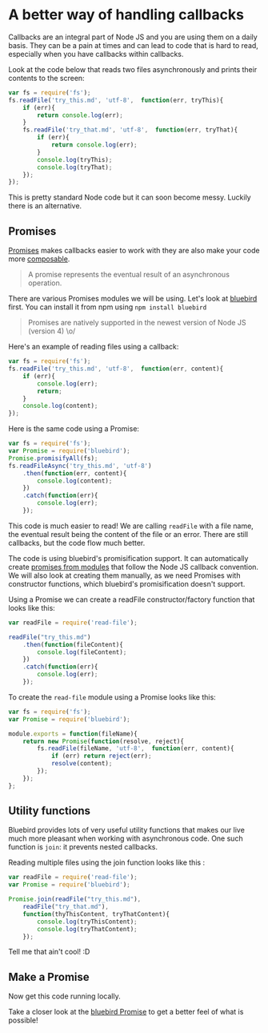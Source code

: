 # A better way of handling callbacks

Callbacks are an integral part of Node JS and you are using them on a daily basis. They can be a pain at times and can lead to code that is hard to read, especially when you have callbacks within callbacks.

Look at the code below that reads two files asynchronously and prints their contents to the screen:

```javascript
var fs = require('fs');
fs.readFile('try_this.md', 'utf-8',  function(err, tryThis){
    if (err){
        return console.log(err);
    }
    fs.readFile('try_that.md', 'utf-8',  function(err, tryThat){
        if (err){
            return console.log(err);
        }
        console.log(tryThis);
        console.log(tryThat);
    });
});
```

This is pretty standard Node code but it can soon become messy. Luckily there is an alternative.

## Promises

[Promises](https://www.promisejs.org/) makes callbacks easier to work with they are also make your code more [composable](http://stackoverflow.com/questions/2887013/what-does-composability-mean-in-context-of-functional-programming/2887024#2887024).

> A promise represents the eventual result of an asynchronous operation.

There are various Promises modules we will be using. Let's look at [bluebird](https://github.com/petkaantonov/bluebird) first. You can install it from npm using `npm install bluebird`

> Promises are natively supported in the newest version of Node JS (version 4) \o/

Here's an example of reading files using a callback:

```javascript
var fs = require('fs');
fs.readFile('try_this.md', 'utf-8',  function(err, content){
    if (err){
        console.log(err);
        return;
    }
    console.log(content);
});
```

Here is the same code using a Promise:

```javascript
var fs = require('fs');
var Promise = require('bluebird');
Promise.promisifyAll(fs);
fs.readFileAsync('try_this.md', 'utf-8')
    .then(function(err, content){
        console.log(content);
    })
    .catch(function(err){
        console.log(err);
    });
```

This code is much easier to read! We are calling `readFile` with a file name, the eventual result being the content of the file or an error. There are still callbacks, but the code flow much better.

The code is using bluebird's promisification support. It can automatically create [promises from modules](https://github.com/petkaantonov/bluebird/blob/master/API.md#promisification) that follow the Node JS callback convention. We will also look at creating them manually, as we need Promises with constructor functions, which bluebird's promisification doesn't support.

Using a Promise we can create a readFile constructor/factory function that looks like this:

```javascript
var readFile = require('read-file');

readFile("try_this.md")
    .then(function(fileContent){
        console.log(fileContent);
    })
    .catch(function(err){
        console.log(err);
    });
```

To create the `read-file` module using a Promise looks like this:

```javascript
var fs = require('fs');
var Promise = require('bluebird');

module.exports = function(fileName){
    return new Promise(function(resolve, reject){
        fs.readFile(fileName, 'utf-8',  function(err, content){
            if (err) return reject(err);
            resolve(content);
        });
    });
};
```

## Utility functions

Bluebird provides lots of very useful utility functions that makes our live much more pleasant when working with asynchronous code. One such function is `join`: it prevents nested callbacks.

Reading multiple files using the join function looks like this :

```javascript
var readFile = require('read-file');
var Promise = require('bluebird');

Promise.join(readFile("try_this.md"),
    readFile("try_that.md"),
    function(thyThisContent, tryThatContent){
        console.log(tryThisContent);
        console.log(tryThatContent);
    });
```

Tell me that ain't cool! :D

## Make a Promise

Now get this code running locally.

Take a closer look at the [bluebird Promise](https://github.com/petkaantonov/bluebird) to get a better feel of what is possible!
